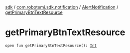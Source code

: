 [sdk](../../index.md) / [com.robotemi.sdk.notification](../index.md) / [AlertNotification](index.md) / [getPrimaryBtnTextResource](./get-primary-btn-text-resource.md)

# getPrimaryBtnTextResource

`open fun getPrimaryBtnTextResource(): `[`Int`](https://kotlinlang.org/api/latest/jvm/stdlib/kotlin/-int/index.html)